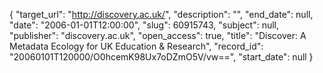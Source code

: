 {
  "target_url": "http://discovery.ac.uk/", 
  "description": "", 
  "end_date": null, 
  "date": "2006-01-01T12:00:00", 
  "slug": 60915743, 
  "subject": null, 
  "publisher": "discovery.ac.uk", 
  "open_access": true, 
  "title": "Discover: A Metadata Ecology for UK Education & Research", 
  "record_id": "20060101T120000/O0hcemK98Ux7oDZmO5V/vw==", 
  "start_date": null
}

